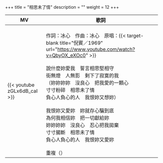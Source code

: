 +++
title = "相思未了情"
description = ""
weight = 12
+++

MV  | 歌詞  
--------------|-------
{{< youtube zGLx6dB_caI >}}|<br/>作詞：冰心　作曲：冰心　原唱：{{< target-blank title="倪賓／1969" url="https://www.youtube.com/watch?v=QbyOX_eXOc0" >}}<br/><br/>說什麼妳愛我　誓言相思堅相守<br/>街無燈　人無影　剩下了寂寞的我<br/>（妳妳妳妳　沒良心　把我愛的一顆心<br/>寸寸粉碎　相思未了情<br/>負心人負心的人　我恨妳又想妳）<br/><br/>我恨妳又愛妳　妳就存心騙到底<br/>為何我相信妳　把一切獻給妳<br/>妳妳妳妳　沒良心　忍心把我拋棄<br/>寸寸腸斷　相思未了情<br/>負心人負心的人　我恨妳又愛妳<br/><br/>重複（）